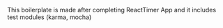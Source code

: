 This boilerplate is made after completing ReactTimer App and it includes test modules (karma, mocha)
